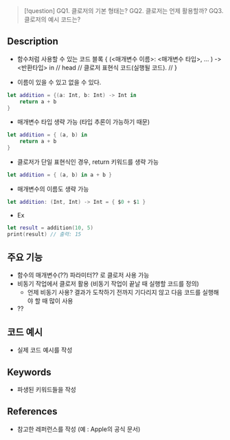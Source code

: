 >[!question]
>GQ1. 클로저의 기본 형태는? 
>GQ2. 클로저는 언제 활용할까?
>GQ3. 클로저의 예시 코드는?

## Description
- 함수처럼 사용할 수 있는 코드 블록
{ (<매개변수 이름>: <매개변수 타입>, ... ) -> <반환타입> in  // head
    // 클로저 표현식 코드(실행될 코드). // 
}

- 이름이 있을 수 있고 없을 수 있다.
```swift
let addition = {(a: Int, b: Int) -> Int in
	return a + b
}
```
- 매개변수 타입 생략 가능 (타입 추론이 가능하기 때문)
```swift
let addition = { (a, b) in 
	return a + b
}
```
- 클로저가 단일 표현식인 경우, return 키워드를 생략 가능
```swift
let addition = { (a, b) in a + b }
```
- 매개변수의 이름도 생략 가능
```swift
let addition: (Int, Int) -> Int = { $0 + $1 }
```
- Ex
```swift
let result = addition(10, 5)
print(result) // 출력: 15
```


## 주요 기능
+ 함수의 매개변수(??) 파라미터?? 로 클로저 사용 가능
+ 비동기 작업에서 클로저 활용 (비동기 작업이 끝날 때 실행할 코드를 정의)
	+ 언제 비동기 사용? 결과가 도착하기 전까지 기다리지 않고 다음 코드를 실행해야 할 때 많이 사용
+ ??

## 코드 예시
+ 실제 코드 예시를 작성

## Keywords
+ 파생된 키워드들을 작성

## References
- 참고한 레퍼런스를 작성 (예 : Apple의 공식 문서)